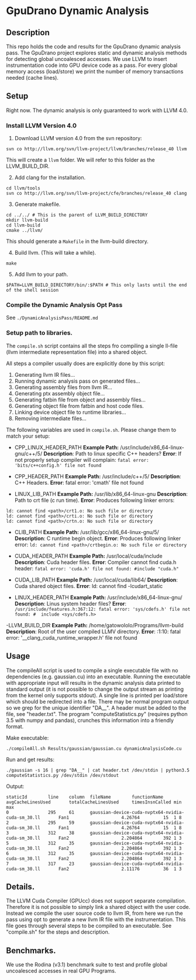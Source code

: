 # GpuDrano Dynamic Analysis

## Description
This repo holds the code and results for the GpuDrano dynamic analysis pass. The GpuDrano project explores static and dynamic analysis methods for detecting global uncoalesced accesses. We use LLVM to insert instrumentation code into GPU device code as a pass. For every global memory access (load/store) we print the number of memory transactions needed (cache lines).

## Setup

Right now. The dynamic analysis is only guaranteed to work with LLVM 4.0.

### Install LLVM Version 4.0

1. Download LLVM version 4.0 from the svn repository:
```shell
svn co http://llvm.org/svn/llvm-project/llvm/branches/release_40 llvm
```

This will create a `llvm` folder. We will refer to this folder as the LLVM_BUILD_DIR.

2. Add clang for the installation.
```shell
cd llvm/tools
svn co http://llvm.org/svn/llvm-project/cfe/branches/release_40 clang
```

3. Generate makefile.

```shell
cd ../../ # This is the parent of LLVM_BUILD_DIRECTORY
mkdir llvm-build
cd llvm-build
cmake ../llvm/
```

This should generate a `Makefile` in the llvm-build directory.

4. Build llvm. (This will take a while).
```shell
make
```


5. Add llvm to your path.
```shell
$PATH=LLVM_BUILD_DIRECTORY/bin/:$PATH # This only lasts until the end of the shell session
```

### Compile the Dynamic Analysis Opt Pass
See `./DynamicAnalysisPass/README.md`

### Setup path to libraries.
The `compile.sh` script contains all the steps fro compiling a single ll-file (llvm intermediate representation file) into a shared object.

All steps a compiler usually does are explicitly done by this script:
1) Generating llvm IR files...
2) Running dynamic analysis pass on generated files...
3) Generating assembly files from llvm IR...
4) Generating ptx assembly object file...
5) Generating fatbin file from object and assembly files...
6) Generating object file from fatbin and host code files.
7) Linking device object file to runtime libraries...
8) Removing intermediate files...

The following variables are used in `compile.sh`. Please change them to match your setup:

- CPP_LINUX_HEADER_PATH
**Example Path:** /usr/include/x86_64-linux-gnu/c++/5/
**Description**: Path to linux specific C++ headers?
**Error**: If not properly setup compiler will complain: `fatal error: 'bits/c++config.h' file not found`

- CPP_HEADER_PATH
**Example Path:** /usr/include/c++/5/
**Description**: C++ Headers.
**Error**: fatal error: 'cmath' file not found

- LINUX_LIB_PATH
**Example Path:** /usr/lib/x86_64-linux-gnu
**Description**: Path to crt file (c run time).
**Error**: Produces following linker errors:
```
ld: cannot find <path>/crt1.o: No such file or directory
ld: cannot find <path>/crti.o: No such file or directory
ld: cannot find <path>/crtn.o: No such file or directory
```

- CLIB_PATH
**Example Path:** /usr/lib/gcc/x86_64-linux-gnu/5/
**Description**: C runtime begin object.
**Error**: Produces following linker error: `ld: cannot find <path>/crtbegin.o: No such file or directory`

- CUDA_HEADER_PATH
**Example Path:** /usr/local/cuda/include
**Description**: Cuda header files.
**Error**: Compiler cannot find cuda.h header: `fatal error: 'cuda.h' file not found: #include "cuda.h"`

- CUDA_LIB_PATH
**Example Path:** /usr/local/cuda/lib64/
**Description**: Cuda shared object files.
**Error**: ld: cannot find -lcudart_static

- LINUX_HEADER_PATH
**Example Path:** /usr/include/x86_64-linux-gnu/
**Description**: Linus system header files?
**Error**: `/usr/include/features.h:367:12: fatal error: 'sys/cdefs.h' file not found: #  include <sys/cdefs.h>`

-LLVM_BUILD_DIR
**Example Path:** /home/gatowololo/Programs/llvm-build
**Description**: Root of the user compiled LLMV directory.
**Error**: <built-in>:1:10: fatal error: '__clang_cuda_runtime_wrapper.h' file not found




## Usage
The compileAll script is used to compile a single executable file with no dependencies (e.g. gaussian.cu) into an executable. Running the executable with appropriate input will results in the dynamic analysis data printed to standard output (it is not possible to change the output stream as printing from the kernel only supports stdout). A single line is printed per load/store which should be redirected into a file. There may be normal program output so we grep for the unique identifier "DA__". A header must be added to the file, see "header.txt". The program "computeStatistics.py" (requires python 3.5 with numpy and pandas), crunches this information into a friendly format.

Make executable:
```
./compileAll.sh Results/gaussian/gaussian.cu dynamicAnalysisCode.cu
```

Run and get results:
```
./gaussian -s 16 | grep "DA__" | cat header.txt /dev/stdin | python3.5 computeStatistics.py /dev/stdin /dev/stdout
```

Output:
```
staticId        line    column  fileName        functionName    avgCacheLinesUsed       totalCacheLinesUsed     timesInsnCalled min max
0               295     61      gaussian-device-cuda-nvptx64-nvidia-cuda-sm_30.ll       Fan1                    4.26764         15  1 8
2               295     59      gaussian-device-cuda-nvptx64-nvidia-cuda-sm_30.ll       Fan1                    4.26764         15  1 8
3               312     38      gaussian-device-cuda-nvptx64-nvidia-cuda-sm_30.ll       Fan2                    2.204864        392 1 3
5               312     35      gaussian-device-cuda-nvptx64-nvidia-cuda-sm_30.ll       Fan2                    2.204864        392 1 3
6               312     35      gaussian-device-cuda-nvptx64-nvidia-cuda-sm_30.ll       Fan2                    2.204864        392 1 3
7               317     23      gaussian-device-cuda-nvptx64-nvidia-cuda-sm_30.ll       Fan2                    2.11176         36  1 3
```

## Details.
The LLVM Cuda Compiler (GPUcc) does not support separate compilation. Therefore it is not possible to simply link a shared object with the user code. Instead we compile the user source code to llvm IR, from here we run the pass using opt to generate a new llvm IR file with the instrumentation. This file goes through several steps to be compiled to an executable. See "compile.sh" for the steps and description.


## Benchmarks.
We use the Rodina (v3.1) benchmark suite to test and profile global uncoalesced accesses in real GPU Programs.
